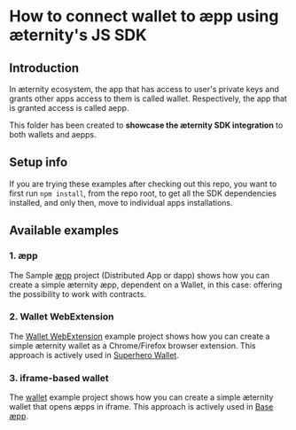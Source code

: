 # How to connect wallet to æpp using æternity's JS SDK

## Introduction
In æternity ecosystem, the app that has access to user's private keys and grants other apps
access to them is called wallet. Respectively, the app that is granted access is called aepp.

This folder has been created to **showcase the æternity SDK integration** to both wallets and aepps.

## Setup info
If you are trying these examples after checking out this repo,
you want to first run `npm install`, from the repo root, to get all the SDK dependencies installed,
and only then, move to individual apps installations.

## Available examples

### 1. æpp
The Sample [æpp](aepp) project (Distributed App or dapp) shows how you can create a simple æternity æpp,
dependent on a Wallet, in this case: offering the possibility to work with contracts.

### 2. Wallet WebExtension
The [Wallet WebExtension](wallet-web-extension) example project shows how you can create a simple
æternity wallet as a Chrome/Firefox browser extension. This approach is actively used in
[Superhero Wallet](https://github.com/aeternity/superhero-wallet).

### 3. iframe-based wallet
The [wallet](wallet-iframe) example project shows how you can create a simple æternity wallet
that opens æpps in iframe. This approach is actively used in [Base æpp](https://github.com/aeternity/aepp-base).
